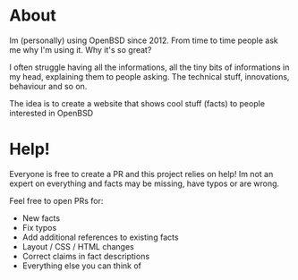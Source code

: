 # About

Im (personally) using OpenBSD since 2012. From time to time people ask me
why I'm using it. Why it's so great?

I often struggle having all the informations, all the tiny bits of
informations in my head, explaining them to people asking. The technical
stuff, innovations, behaviour and so on.

The idea is to create a website that shows cool stuff (facts) to people 
interested in OpenBSD

# Help!

Everyone is free to create a PR and this project relies on help! Im not an expert on 
everything and facts may be missing, have typos or are wrong. 

Feel free to open PRs for:

* New facts
* Fix typos
* Add additional references to existing facts
* Layout / CSS / HTML changes
* Correct claims in fact descriptions
* Everything else you can think of

